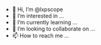 - 👋 Hi, I’m @lxpscope
- 👀 I’m interested in ...
- 🌱 I’m currently learning ...
- 💞️ I’m looking to collaborate on ...
- 📫 How to reach me ...

<!---
lxpscope/lxpscope is a ✨ special ✨ repository because its `README.md` (this file) appears on your GitHub profile.
You can click the Preview link to take a look at your changes.
--->
